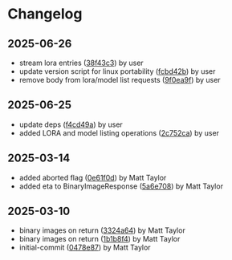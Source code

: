 # Changelog


## 2025-06-26
- stream lora entries ([38f43c3](https://github.com/mjt-services/imagegen-common-2025/commit/38f43c35e080e90b42e9849f5347824096eede73)) by user
- update version script for linux portability ([fcbd42b](https://github.com/mjt-services/imagegen-common-2025/commit/fcbd42b3a86ab238772654e9912110f661eea06a)) by user
- remove body from lora/model list requests ([9f0ea9f](https://github.com/mjt-services/imagegen-common-2025/commit/9f0ea9fac6abc8372249b0f9e03ea897e9120475)) by user

## 2025-06-25
- update deps ([f4cd49a](https://github.com/mjt-services/imagegen-common-2025/commit/f4cd49afd84159de030af7a9027b84286062f08b)) by user
- added LORA and model listing operations ([2c752ca](https://github.com/mjt-services/imagegen-common-2025/commit/2c752ca991067f0d7e9d6c301b436840d4f1cbe0)) by user

## 2025-03-14
- added aborted flag ([0e61f0d](https://github.com/mjt-services/imagegen-common-2025/commit/0e61f0d4ce52d8739630e6a81e069dcbe8957e92)) by Matt Taylor
- added eta to BinaryImageResponse ([5a6e708](https://github.com/mjt-services/imagegen-common-2025/commit/5a6e7088b7d830de1070b125feaaae7b56b9e294)) by Matt Taylor

## 2025-03-10
- binary images on return ([3324a64](https://github.com/mjt-services/imagegen-common-2025/commit/3324a6494eab64bbecb020584a16a977a906e91e)) by Matt Taylor
- binary images on return ([1b1b8f4](https://github.com/mjt-services/imagegen-common-2025/commit/1b1b8f437839cc36b8537433ba4d50dd8708be22)) by Matt Taylor
- initial-commit ([0478e87](https://github.com/mjt-services/imagegen-common-2025/commit/0478e8721583480e367fb33e21539aba4834bd74)) by Matt Taylor
